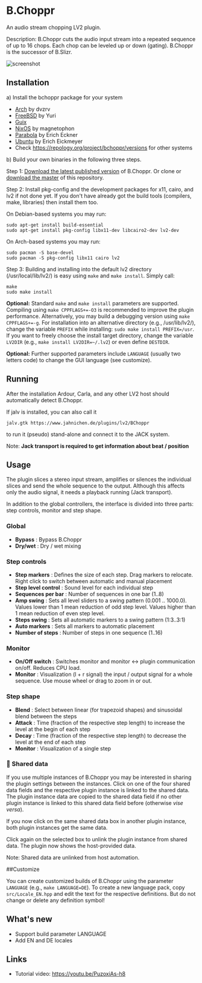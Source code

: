 # B.Choppr

An audio stream chopping LV2 plugin.

Description: B.Choppr cuts the audio input stream into a repeated sequence of up to 16 chops.
Each chop can be leveled up or down (gating). B.Choppr is the successor of B.Slizr.

![screenshot](https://raw.githubusercontent.com/sjaehn/BChoppr/master/doc/screenshot.png "Screenshot from B.Choppr")


## Installation

a) Install the bchoppr package for your system
* [Arch](https://archlinux.org/packages/community/x86_64/bchoppr/) by dvzrv
* [FreeBSD](https://www.freshports.org/audio/bchoppr-lv2) by Yuri
* [Guix](https://guix.gnu.org/packages/bchoppr-1.8.0/)
* [NixOS](https://github.com/NixOS/nixpkgs/blob/release-20.09/pkgs/applications/audio/bchoppr/default.nix#L23) by magnetophon
* [Parabola](https://www.parabola.nu/packages/?q=bchoppr) by Erich Eckner
* [Ubuntu](https://packages.ubuntu.com/source/groovy/bchoppr) by Erich Eickmeyer
* Check https://repology.org/project/bchoppr/versions for other systems

b) Build your own binaries in the following three steps.

Step 1: [Download the latest published version](https://github.com/sjaehn/BChoppr/releases) of B.Choppr. Or clone or
[download the master](https://github.com/sjaehn/BChoppr/archive/master.zip) of this repository.

Step 2: Install pkg-config and the development packages for x11, cairo, and lv2 if not done yet. If you
don't have already got the build tools (compilers, make, libraries) then install them too.

On Debian-based systems you may run:
```
sudo apt-get install build-essential
sudo apt-get install pkg-config libx11-dev libcairo2-dev lv2-dev
```

On Arch-based systems you may run:
```
sudo pacman -S base-devel
sudo pacman -S pkg-config libx11 cairo lv2
```

Step 3: Building and installing into the default lv2 directory (/usr/local/lib/lv2/) is easy using `make` and
`make install`. Simply call:
```
make
sudo make install
```

**Optional:** Standard `make` and `make install` parameters are supported. Compiling using `make CPPFLAGS+=-O3`
is recommended to improve the plugin performance. Alternatively, you may build a debugging version using
`make CPPFLAGS+=-g`. For installation into an alternative directory (e.g., /usr/lib/lv2/), change the
variable `PREFIX` while installing: `sudo make install PREFIX=/usr`. If you want to freely choose the
install target directory, change the variable `LV2DIR` (e.g., `make install LV2DIR=~/.lv2`) or even define
`DESTDIR`.

**Optional:** Further supported parameters include `LANGUAGE` (usually two letters code) to change the GUI
language (see customize).


## Running

After the installation Ardour, Carla, and any other LV2 host should automatically detect B.Choppr.

If jalv is installed, you can also call it

```
jalv.gtk https://www.jahnichen.de/plugins/lv2/BChoppr
```

to run it (pseudo) stand-alone and connect it to the JACK system.

Note: **Jack transport is required to get information about beat / position**


## Usage

The plugin slices a stereo input stream, amplifies or silences the individual slices and send the whole
sequence to the output. Although this affects only the audio signal, it needs a playback running
(Jack transport).

In addition to the global controllers, the interface is divided into three parts: step controls,
monitor and step shape.


### Global

* **Bypass** : Bypass B.Choppr
* **Dry/wet** : Dry / wet mixing


### Step controls

* **Step markers** : Defines the size of each step. Drag markers to relocate. Right click to switch between automatic and manual placement
* **Step level control** : Sound level for each individual step
* **Sequences per bar** : Number of sequences in one bar (1..8)
* **Amp swing** : Sets all level sliders to a swing pattern (0.001 .. 1000.0). Values lower than 1 mean reduction of odd step level. Values higher than 1 mean reduction of even step level.
* **Steps swing** : Sets all automatic markers to a swing pattern (1:3..3:1)
* **Auto markers** : Sets all markers to automatic placement
* **Number of steps** : Number of steps in one sequence (1..16)

### Monitor
* **On/Off switch** : Switches monitor and monitor <-> plugin communication on/off. Reduces CPU load.
* **Monitor** : Visualization (l + r signal) the input / output signal for a whole sequence. Use mouse wheel or drag to zoom in or out.

### Step shape
* **Blend** : Select between linear (for trapezoid shapes) and sinusoidal blend between the steps
* **Attack** : Time (fraction of the respective step length) to increase the level at the begin of each step
* **Decay** : Time (fraction of the respective step length) to decrease the level at the end of each step
* **Monitor** : Visualization of a single step


### 🔗 Shared data

If you use multiple instances of B.Choppr you may be interested in sharing the plugin settings between
the instances. Click on one of the four shared data fields and the respective plugin instance is linked
to the shared data. The plugin instance data are copied to the shared data field if no other plugin
instance is linked to this shared data field before (otherwise *vise versa*).

If you now click on the same shared data box in another plugin instance, both
plugin instances get the same data.

Click again on the selected box to unlink the plugin instance from
shared data. The plugin now shows the host-provided data.

Note: Shared data are unlinked from host automation.


##Customize

You can create customized builds of B.Choppr using the parameter `LANGUAGE` (e.g., `make LANGUAGE=DE`).
To create a new language pack, copy `src/Locale_EN.hpp` and edit the text for the respective definitions.
But do not change or delete any definition symbol!


## What's new

* Support build parameter LANGUAGE
* Add EN and DE locales


## Links

* Tutorial video: https://youtu.be/PuzoxiAs-h8

